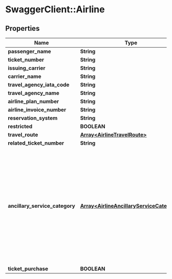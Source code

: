 # SwaggerClient::Airline

## Properties
Name | Type | Description | Notes
------------ | ------------- | ------------- | -------------
**passenger_name** | **String** |  | [optional] 
**ticket_number** | **String** |  | [optional] 
**issuing_carrier** | **String** |  | [optional] 
**carrier_name** | **String** |  | [optional] 
**travel_agency_iata_code** | **String** |  | [optional] 
**travel_agency_name** | **String** |  | [optional] 
**airline_plan_number** | **String** |  | [optional] 
**airline_invoice_number** | **String** |  | [optional] 
**reservation_system** | **String** |  | [optional] 
**restricted** | **BOOLEAN** |  | [optional] 
**travel_route** | [**Array&lt;AirlineTravelRoute&gt;**](AirlineTravelRoute.md) |  | [optional] 
**related_ticket_number** | **String** |  | [optional] 
**ancillary_service_category** | [**Array&lt;AirlineAncillaryServiceCategory&gt;**](AirlineAncillaryServiceCategory.md) | Identify the purchase of ancillary goods or services with a false value. If this element is not provided, the transaction is assumed to be a purchase of an airline ticket. | [optional] 
**ticket_purchase** | **BOOLEAN** |  | [optional] 


